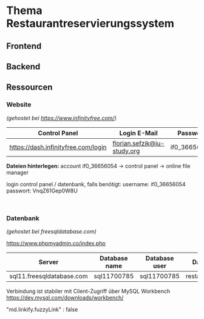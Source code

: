 # Thema Restaurantreservierungssystem

## Frontend

## Backend

## Ressourcen

### Website

_(gehostet bei https://www.infinityfree.com/)_

| Control Panel | Login E-Mail | Passwort | Websitelink |
| --- | --- | --- | --- |
| https://dash.infinityfree.com/login | florian.sefzik@iu-study.org | if0_36656054 | restaurantreservierung.42web.io |

__Dateien hinterlegen:__ account if0_36656054 -> control panel -> online file manager

login control panel / datenbank, falls benötigt:
username: if0_36656054
passwort: VnqZ61Gep0W8U

&nbsp;

### Datenbank

_(gehostet bei freesqldatabase.com)_

https://www.phpmyadmin.co/index.php

| Server | Database name | Database user | Database password | Port number |
| --- | --- | --- | --- | --- |
| sql11.freesqldatabase.com | sql11700785 | sql11700785 | restaurantteam1backend | 3306 |

Verbindung ist stabiler mit Client-Zugriff über MySQL Workbench https://dev.mysql.com/downloads/workbench/

"md.linkify.fuzzyLink" : false
